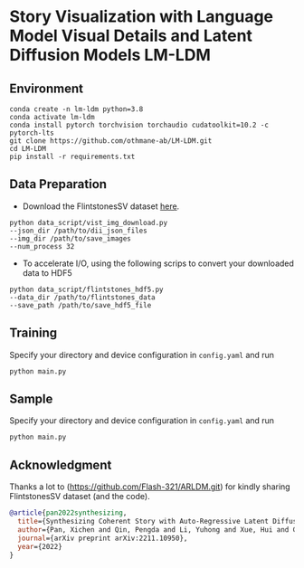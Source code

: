 # Story Visualization with Language Model Visual Details​ and Latent Diffusion Models LM-LDM


## Environment
```shell
conda create -n lm-ldm python=3.8
conda activate lm-ldm
conda install pytorch torchvision torchaudio cudatoolkit=10.2 -c pytorch-lts
git clone https://github.com/othmane-ab/LM-LDM.git
cd LM-LDM
pip install -r requirements.txt
```
## Data Preparation
* Download the FlintstonesSV dataset [here](https://drive.google.com/file/d/1kG4esNwabJQPWqadSDaugrlF4dRaV33_/view?usp=sharing).
```shell
python data_script/vist_img_download.py
--json_dir /path/to/dii_json_files
--img_dir /path/to/save_images
--num_process 32
```
* To accelerate I/O, using the following scrips to convert your downloaded data to HDF5
```shell
python data_script/flintstones_hdf5.py
--data_dir /path/to/flintstones_data
--save_path /path/to/save_hdf5_file
 ```

## Training
Specify your directory and device configuration in `config.yaml` and run
```shell
python main.py
```
## Sample
Specify your directory and device configuration in `config.yaml` and run
```shell
python main.py
```

## Acknowledgment
Thanks a lot to (https://github.com/Flash-321/ARLDM.git) for kindly sharing FlintstonesSV dataset (and the code).

```bibtex
@article{pan2022synthesizing,
  title={Synthesizing Coherent Story with Auto-Regressive Latent Diffusion Models},
  author={Pan, Xichen and Qin, Pengda and Li, Yuhong and Xue, Hui and Chen, Wenhu},
  journal={arXiv preprint arXiv:2211.10950},
  year={2022}
}
```
